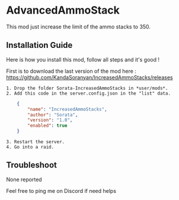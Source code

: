 # AdvancedAmmoStack

This mod just increase the limit of the ammo stacks to 350.

## Installation Guide
Here is how you install this mod, follow all steps and it's good !

First is to download the last version of the mod here : https://github.com/KandaSoranyan/IncreasedAmmoStacks/releases

	1. Drop the folder Sorata-IncreasedAmmoStacks in *user/mods*.
	2. Add this code in the server.config.json in the "list" data.
```json
	{
		"name": "IncreasedAmmoStacks",
		"author": "Sorata",
		"version": "1.0",
		"enabled": true
	}
```
	3. Restart the server.
	4. Go into a raid.
	
## Troubleshoot
None reported

Feel free to ping me on Discord if need helps
